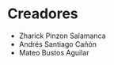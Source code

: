 # Creadores
- Zharick Pinzon Salamanca                     
- Andrés Santiago Cañón
- Mateo Bustos Aguilar
